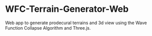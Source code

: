 # WFC-Terrain-Generator-Web

Web app to generate prodecural terrains and 3d view using the Wave Function Collapse Algorithm and Three.js.